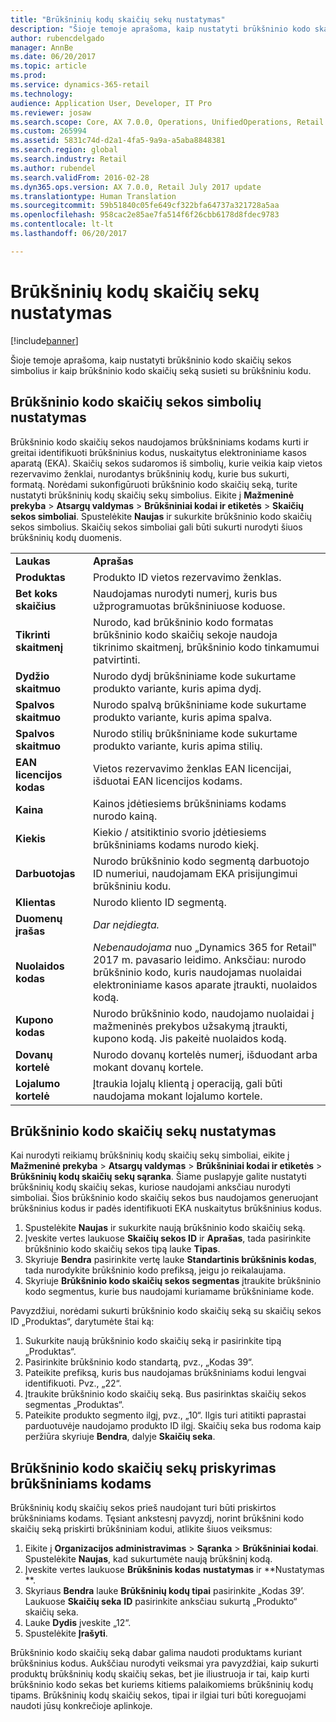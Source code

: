 ```yaml
---
title: "Brūkšninių kodų skaičių sekų nustatymas"
description: "Šioje temoje aprašoma, kaip nustatyti brūkšninio kodo skaičių sekos simbolius ir kaip brūkšninio kodo skaičių seką susieti su brūkšniniu kodu."
author: rubencdelgado
manager: AnnBe
ms.date: 06/20/2017
ms.topic: article
ms.prod: 
ms.service: dynamics-365-retail
ms.technology: 
audience: Application User, Developer, IT Pro
ms.reviewer: josaw
ms.search.scope: Core, AX 7.0.0, Operations, UnifiedOperations, Retail
ms.custom: 265994
ms.assetid: 5831c74d-d2a1-4fa5-9a9a-a5aba8848381
ms.search.region: global
ms.search.industry: Retail
ms.author: rubendel
ms.search.validFrom: 2016-02-28
ms.dyn365.ops.version: AX 7.0.0, Retail July 2017 update
ms.translationtype: Human Translation
ms.sourcegitcommit: 59b51840c05fe649cf322bfa64737a321728a5aa
ms.openlocfilehash: 958cac2e85ae7fa514f6f26cbb6178d8fdec9783
ms.contentlocale: lt-lt
ms.lasthandoff: 06/20/2017

---
```


# <a name="set-up-bar-code-masks"></a>Brūkšninių kodų skaičių sekų nustatymas

[!include[banner](includes/banner.md)]


Šioje temoje aprašoma, kaip nustatyti brūkšninio kodo skaičių sekos simbolius ir kaip brūkšninio kodo skaičių seką susieti su brūkšniniu kodu.

<a name="set-up-bar-code-mask-characters"></a>Brūkšninio kodo skaičių sekos simbolių nustatymas
-------------------------------

Brūkšninio kodo skaičių sekos naudojamos brūkšniniams kodams kurti ir greitai identifikuoti brūkšninius kodus, nuskaitytus elektroniniame kasos aparatą (EKA). Skaičių sekos sudaromos iš simbolių, kurie veikia kaip vietos rezervavimo ženklai, nurodantys brūkšninių kodų, kurie bus sukurti, formatą. Norėdami sukonfigūruoti brūkšninio kodo skaičių seką, turite nustatyti brūkšninių kodų skaičių sekų simbolius. Eikite į **Mažmeninė prekyba** &gt; **Atsargų valdymas** &gt; **Brūkšniniai kodai ir etiketės** &gt; **Skaičių sekos simboliai**. Spustelėkite **Naujas** ir sukurkite brūkšninio kodo skaičių sekos simbolius. Skaičių sekos simboliai gali būti sukurti nurodyti šiuos brūkšninių kodų duomenis.

|                      |                                                                                                                 |
|----------------------|-----------------------------------------------------------------------------------------------------------------|
| **Laukas**            | **Aprašas**                                                                                                 |
| **Produktas**          | Produkto ID vietos rezervavimo ženklas.                                                                                     |
| **Bet koks skaičius**       | Naudojamas nurodyti numerį, kuris bus užprogramuotas brūkšniniuose koduose.                                                  |
| **Tikrinti skaitmenį**      | Nurodo, kad brūkšninio kodo formatas brūkšninio kodo skaičių sekoje naudoja tikrinimo skaitmenį, brūkšninio kodo tinkamumui patvirtinti. |
| **Dydžio skaitmuo**       | Nurodo dydį brūkšniniame kode sukurtame produkto variante, kuris apima dydį.                                 |
| **Spalvos skaitmuo**      | Nurodo spalvą brūkšniniame kode sukurtame produkto variante, kuris apima spalva.                               |
| **Spalvos skaitmuo**      | Nurodo stilių brūkšniniame kode sukurtame produkto variante, kuris apima stilių.                             |
| **EAN licencijos kodas** | Vietos rezervavimo ženklas EAN licencijai, išduotai EAN licencijos kodams.                                                       |
| **Kaina**            | Kainos įdėtiesiems brūkšniniams kodams nurodo kainą.                                                                   |
| **Kiekis**         | Kiekio / atsitiktinio svorio įdėtiesiems brūkšniniams kodams nurodo kiekį.                                                |
| **Darbuotojas**         | Nurodo brūkšninio kodo segmentą darbuotojo ID numeriui, naudojamam EKA prisijungimui brūkšniniu kodu.                                  |
| **Klientas**         | Nurodo kliento ID segmentą.                                                                                  |
| **Duomenų įrašas**       | *Dar neįdiegta.*                                                                                          |
| **Nuolaidos kodas**    | *Nebenaudojama* nuo „Dynamics 365 for Retail‟ 2017 m. pavasario leidimo. Anksčiau: nurodo brūkšninio kodo, kuris naudojamas nuolaidai elektroniniame kasos aparate įtraukti, nuolaidos kodą.                                                                   |
| **Kupono kodas**      | Nurodo brūkšninio kodo, naudojamo nuolaidai į mažmeninės prekybos užsakymą įtraukti, kupono kodą. Jis pakeitė nuolaidos kodą.     |
| **Dovanų kortelė**        | Nurodo dovanų kortelės numerį, išduodant arba mokant dovanų kortele.                                               |
| **Lojalumo kortelė**     | Įtraukia lojalų klientą į operaciją, gali būti naudojama mokant lojalumo kortele.                             |

## <a name="define-bar-code-masks"></a>Brūkšninio kodo skaičių sekų nustatymas
Kai nurodyti reikiamų brūkšninių kodų skaičių sekų simboliai, eikite į **Mažmeninė prekyba** &gt; **Atsargų valdymas** &gt; **Brūkšniniai kodai ir etiketės** &gt; **Brūkšninių kodų skaičių sekų sąranka**. Šiame puslapyje galite nustatyti brūkšninių kodų skaičių sekas, kuriose naudojami anksčiau nurodyti simboliai. Šios brūkšninio kodo skaičių sekos bus naudojamos generuojant brūkšninius kodus ir padės identifikuoti EKA nuskaitytus brūkšninius kodus.

1.  Spustelėkite **Naujas** ir sukurkite naują brūkšninio kodo skaičių seką.
2.  Įveskite vertes laukuose **Skaičių sekos ID** ir **Aprašas**, tada pasirinkite brūkšninio kodo skaičių sekos tipą lauke **Tipas**.
3.  Skyriuje **Bendra** pasirinkite vertę lauke **Standartinis brūkšninis kodas**, tada nurodykite brūkšninio kodo prefiksą, jeigu jo reikalaujama.
4.  Skyriuje **Brūkšninio kodo skaičių sekos segmentas** įtraukite brūkšninio kodo segmentus, kurie bus naudojami kuriamame brūkšniniame kode.

Pavyzdžiui, norėdami sukurti brūkšninio kodo skaičių seką su skaičių sekos ID „Produktas“, darytumėte štai ką:

1.  Sukurkite naują brūkšninio kodo skaičių seką ir pasirinkite tipą „Produktas“.
2.  Pasirinkite brūkšninio kodo standartą, pvz., „Kodas 39“.
3.  Pateikite prefiksą, kuris bus naudojamas brūkšniniams kodui lengvai identifikuoti. Pvz., „22“.
4.  Įtraukite brūkšninio kodo skaičių seką. Bus pasirinktas skaičių sekos segmentas „Produktas“.
5.  Pateikite produkto segmento ilgį, pvz., „10“. Ilgis turi atitikti paprastai parduotuvėje naudojamo produkto ID ilgį. Skaičių seka bus rodoma kaip peržiūra skyriuje **Bendra**, dalyje **Skaičių seka**.

## <a name="assign-bar-code-masks-to-bar-codes"></a>Brūkšninio kodo skaičių sekų priskyrimas brūkšniniams kodams
Brūkšninių kodų skaičių sekos prieš naudojant turi būti priskirtos brūkšniniams kodams. Tęsiant ankstesnį pavyzdį, norint brūkšnini kodo skaičių seką priskirti brūkšniniam kodui, atlikite šiuos veiksmus:

1.  Eikite į **Organizacijos administravimas** &gt; **Sąranka** &gt; **Brūkšniniai kodai**. Spustelėkite **Naujas**, kad sukurtumėte naują brūkšninį kodą.
2.  Įveskite vertes laukuose **Brūkšninis kodas** **nustatymas** ir **Nustatymas **.
3.  Skyriaus **Bendra** lauke **Brūkšninių kodų tipai** pasirinkite „Kodas 39’. Laukuose **Skaičių seka** **ID** pasirinkite anksčiau sukurtą „Produkto“ skaičių seka.
4.  Lauke **Dydis** įveskite „12“.
5.  Spustelėkite **Įrašyti**.

Brūkšninio kodo skaičių seką dabar galima naudoti produktams kuriant brūkšninius kodus. Aukščiau nurodyti veiksmai yra pavyzdžiai, kaip sukurti produktų brūkšninių kodų skaičių sekas, bet jie iliustruoja ir tai, kaip kurti brūkšninio kodo sekas bet kuriems kitiems palaikomiems brūkšninių kodų tipams. Brūkšninių kodų skaičių sekos, tipai ir ilgiai turi būti koreguojami naudoti jūsų konkrečioje aplinkoje.





